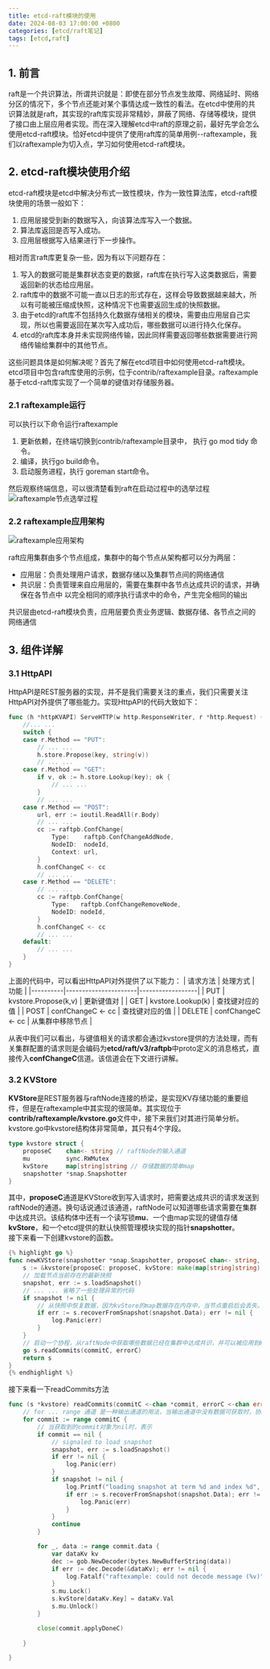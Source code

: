 ```yaml
---
title: etcd-raft模块的使用
date: 2024-08-03 17:00:00 +0800
categories: [etcd/raft笔记]
tags: [etcd,raft]
---
```

## 1. 前言

raft是一个共识算法，所谓共识就是：即使在部分节点发生故障、网络延时、网络分区的情况下，多个节点还能对某个事情达成一致性的看法。在etcd中使用的共识算法就是raft，其实现的raft库实现非常精妙，屏蔽了网络、存储等模块，提供了接口由上层应用者实现。而在深入理解etcd中raft的原理之前，最好先学会怎么使用etcd-raft模块。恰好etcd中提供了使用raft库的简单用例--raftexample，我们以raftexample为切入点，学习如何使用etcd-raft模块。

## 2. etcd-raft模块使用介绍

etcd-raft模块是etcd中解决分布式一致性模块，作为一致性算法库，etcd-raft模块使用的场景一般如下：

1. 应用层接受到新的数据写入，向该算法库写入一个数据。
2. 算法库返回是否写入成功。
3. 应用层根据写入结果进行下一步操作。

相对而言raft库更复杂一些，因为有以下问题存在：

1. 写入的数据可能是集群状态变更的数据，raft库在执行写入这类数据后，需要返回新的状态给应用层。
2. raft库中的数据不可能一直以日志的形式存在，这样会导致数据越来越大，所以有可能被压缩成快照，这种情况下也需要返回生成的快照数据。
3. 由于etcd的raft库不包括持久化数据存储相关的模块，需要由应用层自己实现，所以也需要返回在某次写入成功后，哪些数据可以进行持久化保存。
4. etcd的raft库本身并未实现网络传输，因此同样需要返回哪些数据需要进行网络传输给集群中的其他节点。

这些问题具体是如何解决呢？首先了解在etcd项目中如何使用etcd-raft模块。etcd项目中包含raft库使用的示例，位于contrib/raftexample目录。raftexample基于etcd-raft库实现了一个简单的键值对存储服务器。

### 2.1 raftexample运行

可以执行以下命令运行raftexample

1. 更新依赖，在终端切换到contrib/raftexample目录中， 执行 go mod tidy 命令。  
2. 编译，执行go build命令。  
3. 启动服务进程，执行 goreman start命令。  

然后观察终端信息，可以很清楚看到raft在启动过程中的选举过程  
![raftexample节点选举过程](/assets/image/bdf69521d72d91313b778f222515c91c644732a7863dca870705c99436843e3e.png)  

### 2.2 raftexample应用架构

![raftexample应用架构](/assets/image/5e38b36d8a0992a28c55f510102d50591bef020d699c8b4dc6d15ea3093c8566.png)  

raft应用集群由多个节点组成，集群中的每个节点从架构都可以分为两层：

- 应用层：负责处理用户请求，数据存储以及集群节点间的网络通信
- 共识层：负责管理来自应用层的，需要在集群中各节点达成共识的请求，并确保在各节点中 以完全相同的顺序执行请求中的命令，产生完全相同的输出

共识层由etcd-raft模块负责，应用层要负责业务逻辑、数据存储、各节点之间的网络通信

## 3. 组件详解

### 3.1 HttpAPI

HttpAPI是REST服务器的实现，并不是我们需要关注的重点，我们只需要关注HttpAPI对外提供了哪些能力。实现HttpAPI的代码大致如下：  

``` Go
func (h *httpKVAPI) ServeHTTP(w http.ResponseWriter, r *http.Request) {
	//... ...
	switch {
	case r.Method == "PUT":
		// ... ...
		h.store.Propose(key, string(v))    
		// ... ...
	case r.Method == "GET":
		if v, ok := h.store.Lookup(key); ok {
			// ... ...
		}
		// ... ...
	case r.Method == "POST":
		url, err := ioutil.ReadAll(r.Body)
		// ... ...
		cc := raftpb.ConfChange{
			Type:    raftpb.ConfChangeAddNode,
			NodeID:  nodeId,
			Context: url,
		}
		h.confChangeC <- cc
		// ... ...
	case r.Method == "DELETE":
		// ... ...
		cc := raftpb.ConfChange{
			Type:   raftpb.ConfChangeRemoveNode,
			NodeID: nodeId,
		}
		h.confChangeC <- cc
		// ... ...
	default:
		// ... ...
	}
}

```

上面的代码中，可以看出HttpAPI对外提供了以下能力：
| 请求方法 | 处理方式             | 功能             |
|----------|----------------------|------------------|
| PUT      | kvstore.Propose(k,v) | 更新键值对       |
| GET      | kvstore.Lookup(k)    | 查找键对应的值   |
| POST     | confChangeC <- cc    | 查找键对应的值   |
| DELETE   | confChangeC <- cc    | 从集群中移除节点 |

从表中我们可以看出，与键值相关的请求都会通过kvstore提供的方法处理，而有关集群配置的请求则是会编码为**etcd/raft/v3/raftpb**中proto定义的消息格式，直接传入**confChangeC**信道。该信道会在下文进行讲解。  

### 3.2 KVStore

**KVStore**是REST服务器与raftNode连接的桥梁，是实现KV存储功能的重要组件，但是在raftexample中其实现的很简单。其实现位于**contrib/raftexample/kvstore.go**文件中，接下来我们对其进行简单分析。  
kvstore.go中kvstore结构体非常简单，其只有4个字段。

``` Go
type kvstore struct {
	proposeC    chan<- string // raftNode的输入通道
	mu          sync.RWMutex
	kvStore     map[string]string // 存储数据的简单map
	snapshotter *snap.Snapshotter
}
```

其中，**proposeC**通道是KVStore收到写入请求时，把需要达成共识的请求发送到raftNode的通道。换句话说通过该通道，raftNode可以知道哪些请求需要在集群中达成共识。该结构体中还有一个读写锁**mu**、一个由map实现的键值存储**kvStore**，和一个etcd提供的默认快照管理模块实现的指针**snapshotter**。  
接下来看一下创建kvstore的函数。

``` Go
{% highlight go %}
func newKVStore(snapshotter *snap.Snapshotter, proposeC chan<- string, commitC <-chan *commit, errorC <-chan error) *kvstore {
	s := &kvstore{proposeC: proposeC, kvStore: make(map[string]string), snapshotter: snapshotter}
	// 加载节点当前存在的最新快照
	snapshot, err := s.loadSnapshot()
	// ... ... 省略了一些处理异常的代码
	if snapshot != nil {
		// 从快照中恢复数据，因为kvStore的map数据存在内存中，当节点重启后会丢失。
		if err := s.recoverFromSnapshot(snapshot.Data); err != nil {
			log.Panic(err)
		}
	}
	// 启动一个协程，从raftNode中获取哪些数据已经在集群中达成共识，并可以被应用到map中
	go s.readCommits(commitC, errorC)
	return s
}
{% endhighlight %}
```

接下来看一下readCommits方法

``` Go
func (s *kvstore) readCommits(commitC <-chan *commit, errorC <-chan error) {
	// for ... range 通道 是一种输出通道的用法，当输出通道中没有数据可获取时，协成会被阻塞
	for commit := range commitC {
		// 当获取到的commit对象为nil时，表示
		if commit == nil {
			// signaled to load snapshot
			snapshot, err := s.loadSnapshot()
			if err != nil {
				log.Panic(err)
			}
			if snapshot != nil {
				log.Printf("loading snapshot at term %d and index %d", snapshot.Metadata.Term, snapshot.Metadata.Index)
				if err := s.recoverFromSnapshot(snapshot.Data); err != nil {
					log.Panic(err)
				}
			}
			continue
		}

		for _, data := range commit.data {
			var dataKv kv
			dec := gob.NewDecoder(bytes.NewBufferString(data))
			if err := dec.Decode(&dataKv); err != nil {
				log.Fatalf("raftexample: could not decode message (%v)", err)
			}
			s.mu.Lock()
			s.kvStore[dataKv.Key] = dataKv.Val
			s.mu.Unlock()
		}

		close(commit.applyDoneC)
		
	}

}
```